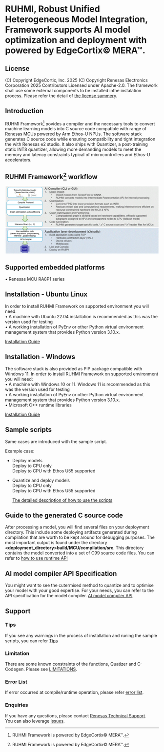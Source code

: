 

# RUHMI, Robust Unified Heterogeneous Model Integration, Framework supports AI model optimization and deployment with powered by EdgeCortix© MERA™.

## License
(C) Copyright EdgeCortix, Inc. 2025 (C) Copyright Renesas Electronics Corporation 2025 Contributors Licensed under Apache-2.0.
The framework shall use some external components to be installed inthe instalation process.
Please refer the detail of [the license summery](LICENSE.md).  

## Introduction
RUHMI Framework[^1] povides a compiler and the necessary tools to convert machine learning models into C source code compatible with range of Renesas MCUs powered by Arm Ethos-U NPUs.
The software stack generates C source code while ensuring compatibility and tight integration the with Renesas e2 studio.
It also ships with Quantizer, a post-training static INT8 quantizer, allowing more demanding models to meet the memory and latency constraints typical of microcontrollers and Ethos-U accelerators.

[^1]: RUHMI Framework is powered by EdgeCortix© MERA™.

## RUHMI Framework[^1] workflow
![](doc/material/workflow_ruhmi.GIF)

## Supported embedded platforms  
  • Renesas MCU RA8P1 series   

## Installation - Ubuntu Linux
In order to install RUHMI Framework on supported environment you will need:  
  • A machine with Ubuntu 22.04 installation is recommended as this was the version used for testing  
  • A working installation of PyEnv or other Python virtual environment management system that provides Python version 3.10.x.  

[Installation Guide](/install/README.md)

## Installation - Windows
The software stack is also provided as PIP package compatible with Windows 11.
In order to install RUHMI Framework on supported environment you will need:  
• A machine with Windows 10 or 11. Windows 11 is recommended as this was the version used for testing   
• A working installation of PyEnv or other Python virtual environment management system that provides Python version 3.10.x.  
• Microsoft C++ runtime libraries   

  [Installation Guide](/install/README.md)

## Sample scripts
Same cases are introduced with the sample script.

Example case:
* Deploy models  
  Deploy to CPU only   
  Deploy to CPU with Ethos U55 supported    
* Quantize and deploy models  
  Deploy to CPU only   
  Deploy to CPU with Ethos U55 supported    

   [The detailed description of how to use the scripts](scripts/README.md)


## Guide to the generated C source code
After processing a model, you will find several files on your deployment directory. This include some deploying artifacts generated during compilation that are worth to be kept around for debugging purposes.
The most important output is found under the directory **<deployment_directory>build/MCU/compilation/src**. 
This directory contains the model converted into a set of C99 source code files.
You can refer to [how to use runtime API](doc/runtime_api.md)


## AI model compiler API Specification  
You might want to see the cutermised method to quantize and to optimise your model with your good expertise. For your needs, you can refer to the API specification for the model compiler.
  [AI model compiler API](doc/mera_api.html)

## Support  
### Tips  
If you see any warnings in the process of installation and runing the sample scripts, you can refer [Tips](./doc/tips.md)  

### Limitation  
There are some known constraints of the functions, Quatizer and C-Codegen.
Please see [LIMITATIONS](LIMITATIONS.md).

### Error List  
If error occurred at compile/runtime operation, please refer [error list](./doc/error_list.md).  

### Enquiries  
If you have any questions, please contact [Renesas Technical Support](https://www.renesas.com/support).  
You can also leverage [issues](https://github.com/Masamitsu1025/ruhmi-framework-mcu/issues).







